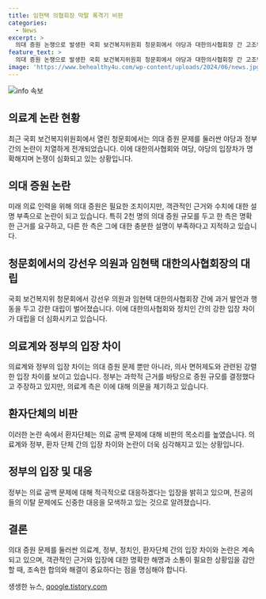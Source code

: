 ```yaml
---
title: 임현택 의협회장 막말 폭격기 비판
categories:
  - News
excerpt: >
  의대 증원 논쟁으로 발생한 국회 보건복지위원회 청문회에서 야당과 대한의사협회장 간 고조된 갈등이 빚어졌다. 민주당 의원이 대한의사협회장의 발언을 토대로 비판을 제기하자, 임현택 대한의사협회장은 과거 발언에 대해 사과할 의사가 없다고 밝혔으며, 당시 계속적으로 현역을 이어가는 의사에 대한 격렬한 논란이 이어졌다. 의료 공백 문제와 관련, 가수의대 증원 규모에 대한 정부의 결정에 대한 비판도 이어졌으며, 환자 단체는 의료 공백으로 인한 환자들의 상황에 대해 우려를 나타냈다.
feature_text: >
  의대 증원 논쟁으로 발생한 국회 보건복지위원회 청문회에서 야당과 대한의사협회장 간 고조된 갈등이 빚어졌다. 민주당 의원이 대한의사협회장의 발언을 토대로 비판을 제기하자, 임현택 대한의사협회장은 과거 발언에 대해 사과할 의사가 없다고 밝혔으며, 당시 계속적으로 현역을 이어가는 의사에 대한 격렬한 논란이 이어졌다. 의료 공백 문제와 관련, 가수의대 증원 규모에 대한 정부의 결정에 대한 비판도 이어졌으며, 환자 단체는 의료 공백으로 인한 환자들의 상황에 대해 우려를 나타냈다.
image: 'https://www.behealthy4u.com/wp-content/uploads/2024/06/news.jpg'
---
```


<p><img src="https://www.behealthy4u.com/wp-content/uploads/2024/06/news.jpg" alt="info 속보" /></p>

<h2 data-ke-size="size26">의료계 논란 현황</h2>

<p data-ke-size="size16">최근 국회 보건복지위원회에서 열린 청문회에서는 의대 증원 문제를 둘러싼 야당과 정부 간의 논란이 치열하게 전개되었습니다. 이에 대한의사협회와 여당, 야당의 입장차가 명확해지며 논쟁이 심화되고 있는 상황입니다.</p>

<h2 data-ke-size="size26">의대 증원 논란</h2>

<p data-ke-size="size16">미래 의료 인력을 위해 의대 증원은 필요한 조치이지만, 객관적인 근거와 수치에 대한 설명 부족으로 논란이 되고 있습니다. 특히 2천 명의 의대 증원 규모를 두고 한 측은 명확한 근거를 요구하고, 다른 한 측은 그에 대한 충분한 설명이 부족하다고 지적하고 있습니다.</p>

<h2 data-ke-size="size26">청문회에서의 강선우 의원과 임현택 대한의사협회장의 대립</h2>

<p data-ke-size="size16">국회 보건복지위 청문회에서 강선우 의원과 임현택 대한의사협회장 간에 과거 발언과 행동을 두고 강한 대립이 벌어졌습니다. 이에 대한의사협회와 정치인 간의 강한 입장 차이가 대립을 더 심화시키고 있습니다.</p>

<h2 data-ke-size="size26">의료계와 정부의 입장 차이</h2>

<p data-ke-size="size16">의료계와 정부의 입장 차이는 의대 증원 문제 뿐만 아니라, 의사 면허제도와 관련된 강렬한 입장 차이를 보이고 있습니다. 정부는 과학적 근거를 바탕으로 증원 규모를 결정했다고 주장하고 있지만, 의료계 측은 이에 대해 의문을 제기하고 있습니다.</p>

<h2 data-ke-size="size26">환자단체의 비판</h2>

<p data-ke-size="size16">이러한 논란 속에서 환자단체는 의료 공백 문제에 대해 비판의 목소리를 높였습니다. 의료계와 정부, 환자 단체 간의 입장 차이와 논란이 더욱 심각해지고 있는 상황입니다.</p>

<h2 data-ke-size="size26">정부의 입장 및 대응</h2>

<p data-ke-size="size16">정부는 의료 공백 문제에 대해 적극적으로 대응하겠다는 입장을 밝히고 있으며, 전공의들의 이탈 문제에도 신중한 대응을 모색하고 있는 것으로 알려졌습니다.</p>

<h2 data-ke-size="size26">결론</h2>

<p data-ke-size="size16">의대 증원 문제를 둘러싼 의료계, 정부, 정치인, 환자단체 간의 입장 차이와 논란은 계속되고 있으며, 객관적인 근거와 입장에 대한 명확한 해명과 소통이 필요한 상황임을 감안할 때, 조속한 합의와 해결이 중요하다는 점을 명심해야 합니다.</p>
생생한 뉴스, <a href="https://qoogle.tistory.com" rel="dofollow">qoogle.tistory.com</a>


